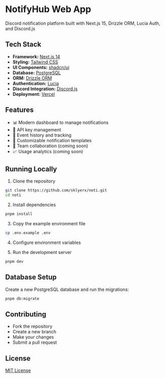 # NotifyHub Web App

Discord notification platform built with Next.js 15, Drizzle ORM, Lucia Auth, and Discord.js

## Tech Stack

- **Framework:** [Next.js 14](https://nextjs.org/)
- **Styling:** [Tailwind CSS](https://tailwindcss.com)
- **UI Components:** [shadcn/ui](https://ui.shadcn.com)
- **Database:** [PostgreSQL](https://www.postgresql.org)
- **ORM:** [Drizzle ORM](https://orm.drizzle.team)
- **Authentication:** [Lucia](https://lucia-auth.com)
- **Discord Integration:** [Discord.js](https://discord.js.org)
- **Deployment:** [Vercel](https://vercel.com)

## Features

- 📊 Modern dashboard to manage notifications
- 🔑 API key management
- 📝 Event history and tracking
- 🎨 Customizable notification templates
- 👥 Team collaboration (coming soon)
- 📈 Usage analytics (coming soon)

## Running Locally

1. Clone the repository

```bash
git clone https://github.com/sklyerx/noti.git
cd noti
```

2. Install dependencies

```bash
pnpm install
```

3. Copy the example environment file

```bash
cp .env.example .env
```

4. Configure environment variables

5. Run the development server

```bash
pnpm dev
```

## Database Setup

Create a new PostgreSQL database and run the migrations:

```bash
pnpm db:migrate
```

## Contributing

- Fork the repository
- Create a new branch
- Make your changes
- Submit a pull request

## License

[MIT License](./LICENSE)